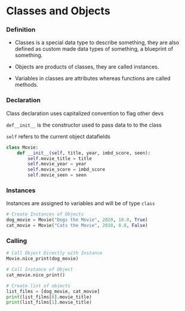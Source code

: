 # Classes and Objects

### Definition

* Classes is a special data type to describe something, they are also defined as  custom made data types of something, a blueprint of something.

* Objects are products of classes, they are called instances.

* Variables in classes are attributes whereas functions are called methods.

### Declaration

Class declaration uses capitalized convention to flag other devs

`def__init__` is the constructor used to pass data to to the class 

`self` refers to the current object datafields 

```python
class Movie:
    def __init__(self, title, year, imbd_score, seen):
        self.movie_title = title
        self.movie_year = year
        self.movie_score = imbd_score
        self.movie_seen = seen
```

### Instances

Instances are assigned to variables and will be of type `class` 

```python
# Create Instances of Objects
dog_movie = Movie("Dogs the Movie", 2020, 10.0, True)
cat_movie = Movie("Cats the Movie", 2010, 8.0, False)
```

### Calling

```python
# Call Object Directly with Instance
Movie.nice_print(dog_movie)

# Call Instance of Object
cat_movie.nice_print()

# Create list of objects
list_films = [dog_movie, cat_movie]
print(list_films[0].movie_title)
print(list_films[1].movie_title)
```
